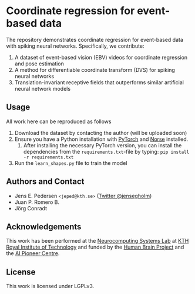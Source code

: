# Coordinate regression for event-based data

The repository demonstrates coordinate regression for event-based data with spiking neural networks.
Specifically, we contribute:

1. A dataset of event-based vision (EBV) videos for coordinate regression and pose estimation
2. A method for differentiable coordinate transform (DVS) for spiking neural networks
3. Translation-invariant receptive fields that outperforms similar artificial neural network models

## Usage

All work here can be reproduced as follows

1. Download the dataset by contacting the author (will be uploaded soon)
2. Ensure you have a Python installation with [PyTorch](https://pytorch.org) and [Norse](https://github.com/norse/norse) installed.
   1. After installing the necessary PyTorch version, you can install the dependencies from the `requirements.txt`-file by typing: `pip install -r requirements.txt`
3. Run the `learn_shapes.py` file to train the model

## Authors and Contact

* Jens E. Pedersen `<jeped@kth.se>` ([Twitter @jensegholm](https://twitter.com/jensegholm))
* Juan P. Romero B.
* Jörg Conradt

## Acknowledgements

This work has been performed at the
[Neurocomputing Systems Lab](https://neurocomputing.systems) at
[KTH Royal Institute of Technology](https://kth.se) and funded by the
[Human Brain Project](https://www.humanbrainproject.eu/) and the
[AI Pioneer Centre](https://www.aicentre.dk).

## License
This work is licensed under LGPLv3.
